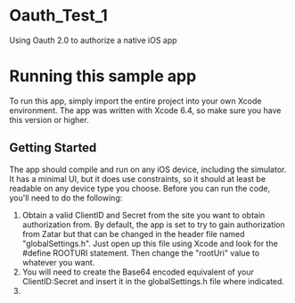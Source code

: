 # Oauth_Test_1
Using Oauth 2.0 to authorize a native iOS app 
# Running this sample app
To run this app, simply import the entire project into your own Xcode environment. The app was written with Xcode 6.4, so make sure you have this version or higher.
## Getting Started
The app should compile and run on any iOS device, including the simulator. It has a minimal UI, but it does use constraints, so it should at least be readable on any device type you choose.
Before you can run the code, you'll need to do the following:
 1. Obtain a valid ClientID and Secret from the site you want to obtain authorization from. By default, the app is set to try to gain authorization from Zatar but that can be changed in the header file named "globalSettings.h". 
 Just open up this file using Xcode and look for the #define ROOTURI statement. Then change the "rootUri" value to whatever you want.
 2. You will need to create the Base64 encoded equivalent of your ClientID:Secret and insert it in the globalSettings.h file where indicated.
 3. 

